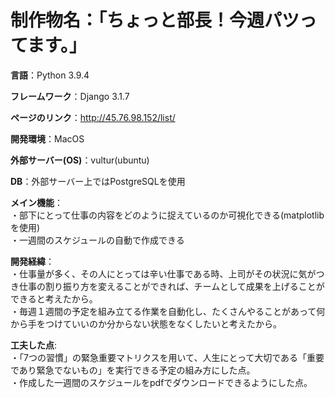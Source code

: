 # 制作物名：「ちょっと部長！今週パツってます。」  

**言語**：Python 3.9.4  

**フレームワーク**：Django 3.1.7  

**ページのリンク**：http://45.76.98.152/list/  

**開発環境**：MacOS  

**外部サーバー(OS)**：vultur(ubuntu)  

**DB**：外部サーバー上ではPostgreSQLを使用  

**メイン機能**：  
・部下にとって仕事の内容をどのように捉えているのか可視化できる(matplotlibを使用)  
・一週間のスケジュールの自動で作成できる   

**開発経緯**：  
・仕事量が多く、その人にとっては辛い仕事である時、上司がその状況に気がつき仕事の割り振り方を変えることができれば、チームとして成果を上げることができると考えたから。  
・毎週１週間の予定を組み立てる作業を自動化し、たくさんやることがあって何から手をつけていいのか分からない状態をなくしたいと考えたから。  

**工夫した点**:   
・「7つの習慣」の緊急重要マトリクスを用いて、人生にとって大切である「重要であり緊急でないもの」を実行できる予定の組み方にした点。  
・作成した一週間のスケジュールをpdfでダウンロードできるようにした点。  
